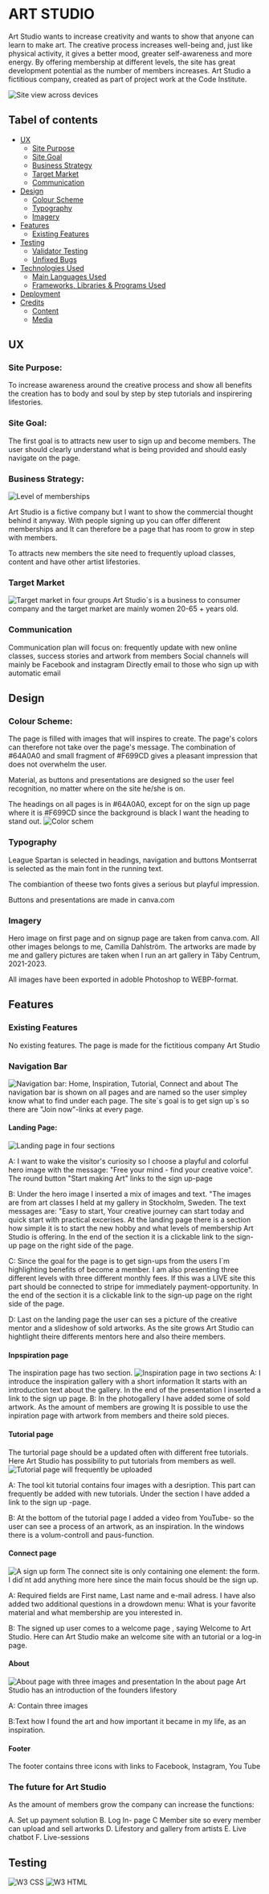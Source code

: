 # ART STUDIO
Art Studio wants to increase creativity and wants to show that anyone can learn to make art. The creative process increases well-being and, just like physical activity, it gives a better mood, greater self-awareness and more energy. By offering membership at different levels, the site has great development potential as the number of members increases.
Art Studio a fictitious company, created as part of project work at the Code Institute.

![Site view across devices](/assets/images/readme-device.png)

## Tabel of contents
+ [UX](#ux "UX")
  + [Site Purpose](#site-purpose "Site Purpose")
  + [Site Goal](#site-goal "Site Goal")
  + [Business Strategy](#business-strategy "Business Strategy")
  + [Target Market](#target-market "Target Market")
  + [Communication](#communication "Communication")
+ [Design](#design "Design")
  + [Colour Scheme](#colour-scheme "Colour Scheme")
  + [Typography](#typography "Typography")
  + [Imagery](#imagery "Imagery")
+ [Features](#features "Features")
  + [Existing Features](#existing-features "Existing Features")
+ [Testing](#testing "Testing")
  + [Validator Testing](#validator-testing "Validator Testing")
  + [Unfixed Bugs](#unfixed-bugs "Unfixed Bugs")
+ [Technologies Used](#technologies-used "Technologies Used")
  + [Main Languages Used](#main-languages-used "Main Languages Used")
  + [Frameworks, Libraries & Programs Used](#frameworks-libraries-programs-used "Frameworks, Libraries & Programs Used")
+ [Deployment](#deployment "Deployment")
+ [Credits](#credits "Credits")
  + [Content](#content "Content")
  + [Media](#media "Media")

## UX

### Site Purpose:
To increase awareness around the creative process and show all benefits the creation has to body and soul by step by step tutorials and inspirering lifestories.

### Site Goal:
The first goal is to attracts new user to sign up and become members. 
The user should clearly understand what is being provided and should easly navigate on the page.  

### Business Strategy:
![Level of memberships](/assets/images/membership.webp)

Art Studio is a fictive company but I want to show the commercial thought behind it anyway.
With people signing up you can offer different memberships and It can therefore be a page that has room to grow in step with members.

To attracts new members the site need to frequently upload classes, content and have other artist lifestories. 

### Target Market
![Target market in four groups](assets/images/readme-marketsegment.webp)
Art Studio´s is a business to consumer company and the target market are mainly women 20-65 + years old.

### Communication
Communication plan will focus on: frequently update with new online classes, success stories and artwork from members
Social channels will mainly be Facebook and instagram
Directly email to those who sign up with automatic email

## Design

### Colour Scheme:
The page is filled with images that will inspires to create. The page's colors can therefore not take over the page's message. The combination of #64A0A0 and small fragment of #F699CD gives a pleasant impression that does not overwhelm the user.

Material, as buttons and presentations are designed so the user feel recognition, no matter where on the site he/she is on. 

The headings on all pages is in #64A0A0, except for on the sign up page where it is #F699CD since the background is black I want the heading to stand out.
![Color schem](assets/images/readme-colorscheme.webp)

### Typography
League Spartan is selected in headings, navigation and buttons
Montserrat  is selected as the main font in the running text.

The combiantion of theese two fonts gives a serious but playful impression.

Buttons and presentations are made in canva.com

### Imagery
Hero image on first page and on signup page are taken from canva.com.
All other images belongs to me, Camilla Dahlström. The artworks are made by me and gallery pictures are taken when I run an art gallery in Täby Centrum, 2021-2023.

All images have been exported in adoble Photoshop to WEBP-format.

## Features

### Existing Features
No existing features. The page is made for the fictitious company Art Studio

### Navigation Bar
![Navigation bar: Home, Inspiration, Tutorial, Connect and about](assets/images/readme-Navbar.webp)
The navigation bar is shown on all pages and are named so the user simpley know what to find under each page. 
The site´s goal is to get sign up´s so there are "Join now"-links at every page.

#### Landing Page:
![Landing page in four sections](assets/images/landing.webp)

A:
I want to wake the visitor's curiosity so I choose a playful and colorful hero image  with the message:  "Free your mind - find your creative voice". 
The round button "Start making Art" links to the sign up-page 

B:
Under the hero image I inserted a mix of images and text. "The images are from art classes I held at my gallery in Stockholm, Sweden.
The text messages are:  "Easy to start, Your creative journey can start today and quick start with practical excerises.
At the landing page there is a section how simple it is to start the new hobby and what levels of membership Art Studio is offering. 
In the end of the section it is a clickable link to the sign-up page on the right side of the page. 

C:
Since the goal for the page is to get sign-ups from the users I´m highlighting benefits of become a member. I am also presenting three different levels with three different monthly fees. If this was a LIVE site this part should be connected to stripe for immediately payment-opportunity.
In the end of the section it is a clickable link to the sign-up page on the right side of the page. 

D:
Last on the landing page the user can ses a picture of the creative mentor and a slideshow of sold artworks. As the site grows Art Studio can hightlight theire differents mentors here and also theire members.

#### Inpspiration page
The inspiration page has two section. 
![Inspiration page in two sections](assets/images/readme-inspiration.webp)
A: 
I introduce the inspiration gallery with a short information It starts with an introduction text about the gallery. 
In the end of the presentation I inserted a link to the sign up page. 
B:
In the photogallery I have added some of sold artwork. 
As the amount of members are growing It is possible to use the inpiration page with artwork from members and theire sold pieces.

#### Tutorial page

The turtorial page should be a updated often with different free tutorials. 
Here Art Studio has possibility to put tutorials from members as well. 
![Tutorial page will frequently be uploaded](assets/images/readme-tutorial.webp)

A:
The tool kit tutorial contains four images with a desription. This part can frequently be added with new tutorials. 
Under the section I have added a link to the sign up -page. 

B:
At the bottom of the tutorial page I added a video from YouTube- so the user can see a process of an artwork, as an inspiration. 
In the windows there is a volum-controll and paus-function.

#### Connect page
![A sign up form](assets/images/readme-connect.webp)
The connect site is only containing one element: the form. 
I did´nt add anything more here since the main focus should be the sign up. 

A:
Required fields are First name, Last name and e-mail adress. 
I have also added two additional questions in a drowdown menu: What is your favorite material and what membership are you interested in. 

B:
The signed up user comes to a welcome page , saying Welcome to Art Studio. 
Here can Art Studio make an welcome site with an tutorial or a log-in page.  

#### About
![About page with three images and presentation](assets/images/readme-aboutpage.webp)
In the about page Art Studio has an introduction of the founders lifestory 

A:
Contain three images

B:Text how I found the art and how important it became in my life, as an inspiration. 

#### Footer 
The footer contains three icons with links to Facebook, Instagram, You Tube

### The future for Art Studio
As the amount of members grow the company can increase the functions:

A. Set up payment solution
B. Log In- page
C  Member site so every member can upload and sell artworks
D. Lifestory and gallery from artists
E. Live chatbot
F. Live-sessions

## Testing 
![W3 CSS ](assets/images/readme-w3css.webp)
![W3 HTML ](assets/images/readme-w3html.webp)